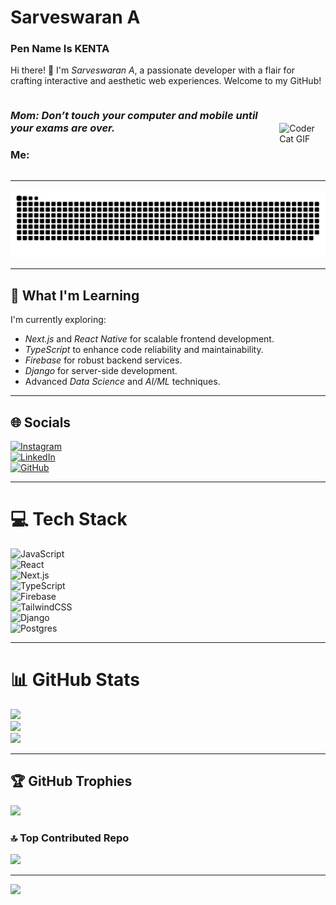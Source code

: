 # Sarveswaran A  
### Pen Name Is KENTA  
Hi there! 👋 I'm *Sarveswaran A*, a passionate developer with a flair for crafting interactive and aesthetic web experiences. Welcome to my GitHub!

<div style="display: flex; align-items: center; justify-content: space-between;">
    <div>
        <h3><em>Mom: Don’t touch your computer and mobile until your exams are over.</em></h3>
        <h3><strong>Me:</strong></h3>
    </div>
    <div>
        <img src="https://media.giphy.com/media/v1.Y2lkPTc5MGI3NjExbTh6bDlvdG5qcGpyZ2MycWIwc3dkczhrbW5iaHpucm9wNmg3OGdrNiZlcD12MV9naWZzX3NlYXJjaCZjdD1n/Tg9jENf7x11tdJnyMQ/giphy.gif" alt="Coder Cat GIF" style="width: 150px; height: auto; margin-left: 20px;">
    </div>
</div>

---

<picture>
  <source
    media="(prefers-color-scheme: dark)"
    srcset="https://raw.githubusercontent.com/platane/snk/output/github-contribution-grid-snake-dark.svg"
  />
  <source
    media="(prefers-color-scheme: light)"
    srcset="https://raw.githubusercontent.com/platane/snk/output/github-contribution-grid-snake.svg"
  />
  <img
    alt="github contribution grid snake animation"
    src="https://raw.githubusercontent.com/platane/snk/output/github-contribution-grid-snake.svg"
  />
</picture>

---

## 🌱 What I'm Learning  

I'm currently exploring:  
- *Next.js* and *React Native* for scalable frontend development.  
- *TypeScript* to enhance code reliability and maintainability.  
- *Firebase* for robust backend services.  
- *Django* for server-side development.  
- Advanced *Data Science* and *AI/ML* techniques.  

---

## 🌐 Socials  

[![Instagram](https://img.shields.io/badge/Instagram-%23E4405F.svg?logo=Instagram&logoColor=white)](https://www.instagram.com/your-instagram-handle/)  
[![LinkedIn](https://img.shields.io/badge/LinkedIn-%230077B5.svg?logo=linkedin&logoColor=white)](https://www.linkedin.com/in/your-linkedin-profile/)  
[![GitHub](https://img.shields.io/badge/GitHub-100000?style=flat&logo=github&logoColor=white)](https://github.com/saarzz)  

---

# 💻 Tech Stack  

![JavaScript](https://img.shields.io/badge/javascript-%23323330.svg?style=for-the-badge&logo=javascript&logoColor=%23F7DF1E)  
![React](https://img.shields.io/badge/react-%2320232a.svg?style=for-the-badge&logo=react&logoColor=%2361DAFB)  
![Next.js](https://img.shields.io/badge/Next-black?style=for-the-badge&logo=next.js&logoColor=white)  
![TypeScript](https://img.shields.io/badge/typescript-%23007ACC.svg?style=for-the-badge&logo=typescript&logoColor=white)  
![Firebase](https://img.shields.io/badge/firebase-%23039BE5.svg?style=for-the-badge&logo=firebase&logoColor=white)  
![TailwindCSS](https://img.shields.io/badge/tailwindcss-%2338B2AC.svg?style=for-the-badge&logo=tailwind-css&logoColor=white)  
![Django](https://img.shields.io/badge/django-%23092E20.svg?style=for-the-badge&logo=django&logoColor=white)  
![Postgres](https://img.shields.io/badge/postgres-%23316192.svg?style=for-the-badge&logo=postgresql&logoColor=white)  

---

# 📊 GitHub Stats  

![](https://github-readme-stats.vercel.app/api?username=saarzz&theme=dark&hide_border=false&include_all_commits=true&count_private=true)  
![](https://github-readme-streak-stats.herokuapp.com/?user=saarzz&theme=dark&hide_border=false)  
![](https://github-readme-stats.vercel.app/api/top-langs/?username=saarzz&theme=dark&hide_border=false&include_all_commits=true&count_private=true&layout=compact)  

---

## 🏆 GitHub Trophies  

![](https://github-profile-trophy.vercel.app/?username=saarzz&theme=radical&no-frame=false&no-bg=false&margin-w=4)  

### 🔝 Top Contributed Repo  

![](https://github-contributor-stats.vercel.app/api?username=saarzz&limit=5&theme=dark&combine_all_yearly_contributions=true)  

---

[![](https://visitcount.itsvg.in/api?id=saarzz&icon=0&color=6)](https://visitcount.itsvg.in)
